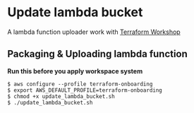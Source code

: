 # Update lambda bucket
A lambda function uploader work with [Terraform Workshop](https://git.drecom.jp/infrastructure/terraform-oss-aws)

## Packaging & Uploading lambda function
__Run this before you apply workspace system__
```
$ aws configure --profile terraform-onboarding
$ export AWS_DEFAULT_PROFILE=terraform-onboarding
$ chmod +x update_lambda_bucket.sh
$ ./update_lambda_bucket.sh
```
